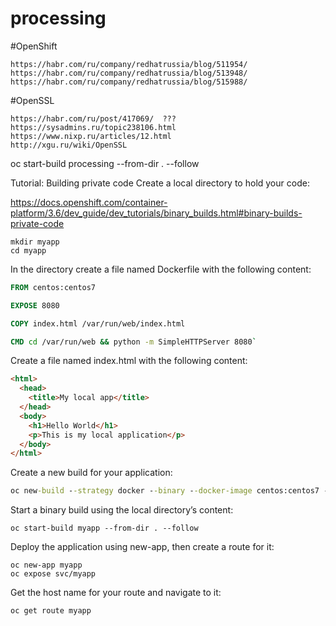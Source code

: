 # processing

#OpenShift
```
https://habr.com/ru/company/redhatrussia/blog/511954/
https://habr.com/ru/company/redhatrussia/blog/513948/
https://habr.com/ru/company/redhatrussia/blog/515988/
```
#OpenSSL
```
https://habr.com/ru/post/417069/  ???
https://sysadmins.ru/topic238106.html
https://www.nixp.ru/articles/12.html
http://xgu.ru/wiki/OpenSSL
```

oc start-build processing --from-dir . --follow


Tutorial: Building private code
Create a local directory to hold your code:

https://docs.openshift.com/container-platform/3.6/dev_guide/dev_tutorials/binary_builds.html#binary-builds-private-code


```
mkdir myapp
cd myapp
```
In the directory create a file named Dockerfile with the following content:

```dockerfile
FROM centos:centos7

EXPOSE 8080

COPY index.html /var/run/web/index.html

CMD cd /var/run/web && python -m SimpleHTTPServer 8080`
```

Create a file named index.html with the following content:

```html
<html>
  <head>
    <title>My local app</title>
  </head>
  <body>
    <h1>Hello World</h1>
    <p>This is my local application</p>
  </body>
</html>
```
Create a new build for your application:

```cmd
oc new-build --strategy docker --binary --docker-image centos:centos7 --name myapp
```
Start a binary build using the local directory’s content:

```
oc start-build myapp --from-dir . --follow
```
Deploy the application using new-app, then create a route for it:

```
oc new-app myapp
oc expose svc/myapp
```
Get the host name for your route and navigate to it:

```
oc get route myapp
```